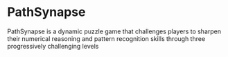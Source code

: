 # PathSynapse
PathSynapse is a dynamic  puzzle game that challenges players to sharpen their numerical reasoning and pattern recognition skills through three progressively challenging levels
